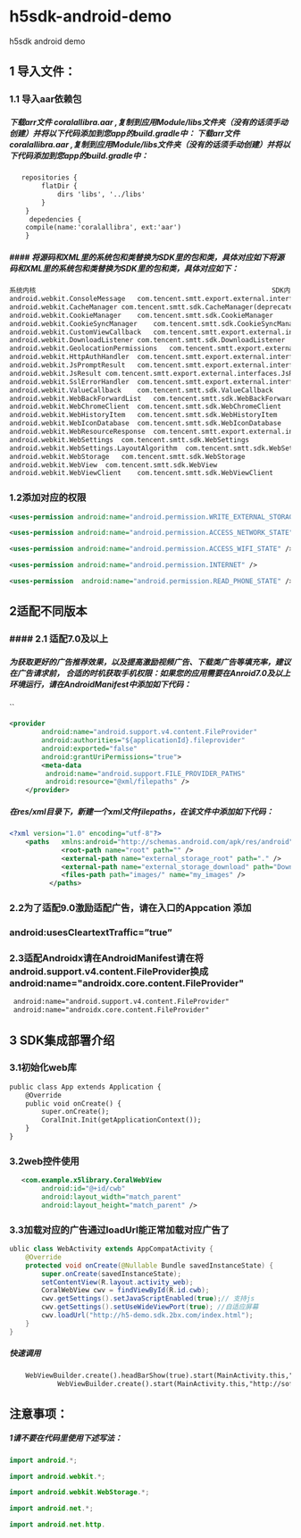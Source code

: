 # h5sdk-android-demo
h5sdk android demo
##  1 导入文件：
###  1.1 导入aar依赖包
##### 下载arr文件 coralallibra.aar ,复制到应用Module/libs文件夹（没有的话须手动创建）并将以下代码添加到您app的build.gradle中： 下载arr文件 coralallibra.aar ,复制到应用Module/libs文件夹（没有的话须手动创建）并将以下代码添加到您app的build.gradle中：
```xml
   repositories {
        flatDir {
            dirs 'libs', '../libs'
        }
    }
	 depedencies {
	compile(name:'coralallibra', ext:'aar')
	}
```
##### #### 将源码和XML里的系统包和类替换为SDK里的包和类，具体对应如下将源码和XML里的系统包和类替换为SDK里的包和类，具体对应如下：
```xml
系统内核	                                                       SDK内核
android.webkit.ConsoleMessage	com.tencent.smtt.export.external.interfaces.ConsoleMessage
android.webkit.CacheManager	com.tencent.smtt.sdk.CacheManager(deprecated)
android.webkit.CookieManager	com.tencent.smtt.sdk.CookieManager
android.webkit.CookieSyncManager	com.tencent.smtt.sdk.CookieSyncManager
android.webkit.CustomViewCallback	com.tencent.smtt.export.external.interfaces.IX5WebChromeClient.CustomViewCallback
android.webkit.DownloadListener	com.tencent.smtt.sdk.DownloadListener
android.webkit.GeolocationPermissions	com.tencent.smtt.export.external.interfaces.GeolocationPermissionsCallback
android.webkit.HttpAuthHandler	com.tencent.smtt.export.external.interfaces.HttpAuthHandler
android.webkit.JsPromptResult	com.tencent.smtt.export.external.interfaces.JsPromptResult
android.webkit.JsResult	com.tencent.smtt.export.external.interfaces.JsResult
android.webkit.SslErrorHandler	com.tencent.smtt.export.external.interfaces.SslErrorHandler
android.webkit.ValueCallback	com.tencent.smtt.sdk.ValueCallback
android.webkit.WebBackForwardList	com.tencent.smtt.sdk.WebBackForwardList
android.webkit.WebChromeClient	com.tencent.smtt.sdk.WebChromeClient
android.webkit.WebHistoryItem	com.tencent.smtt.sdk.WebHistoryItem
android.webkit.WebIconDatabase	com.tencent.smtt.sdk.WebIconDatabase
android.webkit.WebResourceResponse	com.tencent.smtt.export.external.interfaces.WebResourceResponse
android.webkit.WebSettings	com.tencent.smtt.sdk.WebSettings
android.webkit.WebSettings.LayoutAlgorithm	com.tencent.smtt.sdk.WebSettings.LayoutAlgorithm
android.webkit.WebStorage	com.tencent.smtt.sdk.WebStorage
android.webkit.WebView	com.tencent.smtt.sdk.WebView
android.webkit.WebViewClient	com.tencent.smtt.sdk.WebViewClient
```

### 1.2添加对应的权限

```xml
<uses-permission android:name="android.permission.WRITE_EXTERNAL_STORAGE" />

<uses-permission android:name="android.permission.ACCESS_NETWORK_STATE" />

<uses-permission android:name="android.permission.ACCESS_WIFI_STATE" />

<uses-permission android:name="android.permission.INTERNET" />

<uses-permission  android:name="android.permission.READ_PHONE_STATE" />
```
## 2适配不同版本
### #### 2.1 适配7.0及以上
##### 为获取更好的广告推荐效果，以及提高激励视频广告、下载类广告等填充率，建议在广告请求前， 合适的时机获取手机权限：如果您的应用需要在Anroid7.0及以上环境运行，请在AndroidManifest中添加如下代码：
``
```xml
<provider
        android:name="android.support.v4.content.FileProvider"
        android:authorities="${applicationId}.fileprovider"
        android:exported="false"
        android:grantUriPermissions="true">
        <meta-data
         android:name="android.support.FILE_PROVIDER_PATHS"
         android:resource="@xml/filepaths" />
    </provider>
```
##### 在res/xml目录下，新建一个xml文件filepaths，在该文件中添加如下代码：
```xml
<?xml version="1.0" encoding="utf-8"?>
    <paths   xmlns:android="http://schemas.android.com/apk/res/android">
             <root-path name="root" path="" />
             <external-path name="external_storage_root" path="." />
             <external-path name="external_storage_download" path="Download" />
             <files-path path="images/" name="my_images" />
          </paths>
```
### 2.2为了适配9.0激励适配广告，请在入口的Appcation 添加

### android:usesCleartextTraffic=”true”

### 2.3适配Androidx请在AndroidManifest请在将android.support.v4.content.FileProvider换成 android:name="androidx.core.content.FileProvider"
```xml
 android:name="android.support.v4.content.FileProvider"
 android:name="androidx.core.content.FileProvider"
```
## 3 SDK集成部署介绍
### 3.1初始化web库
````xml
public class App extends Application {
    @Override
    public void onCreate() {
        super.onCreate();
        CoralInit.Init(getApplicationContext());
    }
}
````
### 3.2web控件使用
```xml
   <com.example.x5library.CoralWebView
        android:id="@+id/cwb"
        android:layout_width="match_parent"
        android:layout_height="match_parent" />

```
### 3.3加载对应的广告通过loadUrl能正常加载对应广告了
```java
ublic class WebActivity extends AppCompatActivity {
    @Override
    protected void onCreate(@Nullable Bundle savedInstanceState) {
        super.onCreate(savedInstanceState);
        setContentView(R.layout.activity_web);
        CoralWebView cwv = findViewById(R.id.cwb);
        cwv.getSettings().setJavaScriptEnabled(true);// 支持js
        cwv.getSettings().setUseWideViewPort(true); //自适应屏幕
        cwv.loadUrl("http://h5-demo.sdk.2bx.com/index.html");
    }
}
```
##### 快速调用
```xml
	WebViewBuilder.create().headBarShow(true).start(MainActivity.this,"http://debugtbs.qq.com");
			WebViewBuilder.create().start(MainActivity.this,"http://soft.imtt.qq.com/browser/tes/feedback.html");

```
## 注意事项：
##### 1请不要在代码里使用下述写法：
```java
import android.*;

import android.webkit.*;

import android.webkit.WebStorage.*;

import android.net.*;

import android.net.http.

```
